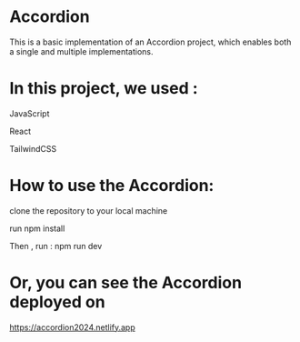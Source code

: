 # Accordion
This is a basic implementation of an Accordion project, which enables both a single and multiple implementations.

# In this project, we used :
JavaScript 

React

TailwindCSS

# How to use the Accordion:
clone the repository to your local machine 

run npm install

Then , run : npm run dev

# Or, you can see the Accordion deployed on
https://accordion2024.netlify.app